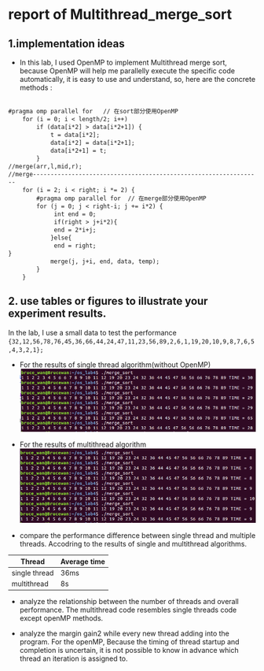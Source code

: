 # report of Multithread_merge_sort

## 1.implementation ideas

- In this lab, I used OpenMP to implement Multithread merge sort, because OpenMP will help me parallelly execute the specific 
 code automatically, it is easy to use and understand, so, here are the concrete methods :

<pre><code>
#pragma omp parallel for   // 在sort部分使用OpenMP
    for (i = 0; i < length/2; i++)
        if (data[i*2] > data[i*2+1]) {
            t = data[i*2];
            data[i*2] = data[i*2+1];
            data[i*2+1] = t;
        }
//merge(arr,l,mid,r);
//merge-----------------------------------------------------------------
    for (i = 2; i < right; i *= 2) {
        #pragma omp parallel for  // 在merge部分使用OpenMP
        for (j = 0; j < right-i; j += i*2) {
             int end = 0;
             if(right > j+i*2){
             end = 2*i+j;
            }else{
             end = right;
}
            merge(j, j+i, end, data, temp);
        }
    }
</code></pre>

## 2. use tables or figures to illustrate your experiment results.
 In the lab, I use a small data to test the performance
 `
 {32,12,56,78,76,45,36,66,44,24,47,11,23,56,89,2,6,1,19,20,10,9,8,7,6,5,4,3,2,1};
 `
- For the results of single thread algorithm(without OpenMP)
![image](https://github.com/SUSTechBruce/Multithread-merge_sort/blob/master/result1.png)

- For the results of multithread algorithm
![image](https://github.com/SUSTechBruce/Multithread-merge_sort/blob/master/result2.png)

- compare the performance difference between single thread and multiple threads.
  Accodring to the results of single and multithread algorithms.
  
Thread               |Average time
------------------|--------
single thread      |36ms
multithread         |8s

-  analyze the relationship between the number of threads and overall performance.
 The multithread code resembles single threads code except openMP methods.
 
- analyze the margin gain2 while every new thread adding into the program.
  For the openMP, Because the timing of thread startup and completion is uncertain, it is not possible to know in advance which thread an iteration is assigned to.

